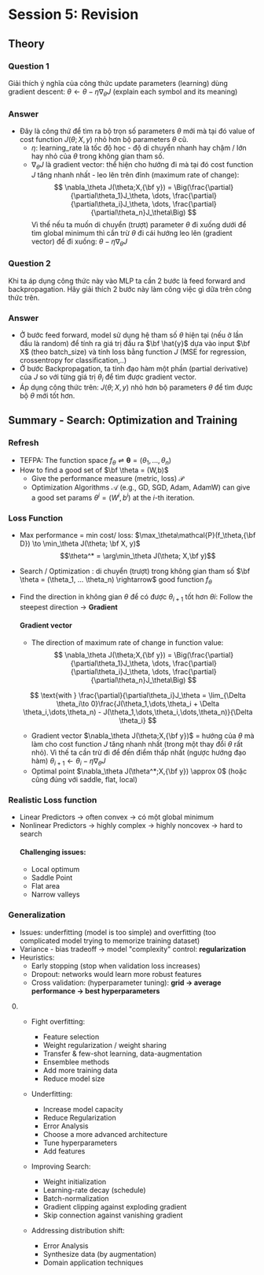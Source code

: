 # Session 5: Revision

## **Theory**
### **Question 1**
Giải thích ý nghĩa của công thức update parameters (learning) dùng gradient descent: $\theta \leftarrow \theta -\eta \nabla_\theta J$ (explain each symbol and its meaning)
### **Answer**
- Đây là công thứ để tìm ra bộ trọn số parameters $\theta$ mới mà tại đó value of cost function $J(\theta; X,y)$ nhỏ hơn bộ parameters $\theta$ cũ. 
    - $\eta$: learning_rate là tốc độ học - độ di chuyển nhanh hay chậm / lớn hay nhỏ của $\theta$ trong không gian tham số. 
    - $\nabla_\theta J$ là gradient vector: thể hiện cho hướng đi mà tại đó cost function $J$ tăng nhanh nhất - leo lên trên đỉnh (maximum rate of change):
     $$
    \nabla_\theta J(\theta;X,{\bf y}) = \Big(\frac{\partial}{\partial\theta_1}J_\theta, \dots, \frac{\partial}{\partial\theta_i}J_\theta, \dots, \frac{\partial}{\partial\theta_n}J_\theta\Big)
    $$
    Vì thế nếu ta muốn di chuyển (trượt) parameter $\theta$ đi xuống dưới để tìm global minimum thì cần trừ $\theta$ đi cái hướng leo lên (gradient vector) để đi xuống: $\theta -\eta \nabla_\theta J$

### **Question 2**
Khi ta áp dụng công thức này vào MLP ta cần 2 bước là feed forward and backpropagation. Hãy giải thích 2 bước này làm công việc gì dữa trên công thức trên.
### **Answer**
- Ở bước feed forward, model sử dụng hệ tham số $\theta$ hiện tại (nếu ở lần đầu là random) để tính ra giá trị đầu ra $\bf \hat{y}$ dựa vào input $\bf X$ (theo batch_size) và tính loss bằng function $J$ (MSE for regression, crossentropy for classification,..)
- Ở bước Backpropagation, ta tính đạo hàm một phần (partial derivative) của $J$ so với từng giá trị $\theta_i$ để tìm được gradient vector. 
- Áp dụng công thức trên: $J(\theta; X,y)$ nhỏ hơn bộ parameters $\theta$ để tìm được bộ $\theta$ mới tốt hơn.

## **Summary - Search: Optimization and Trainin**g
### **Refresh**
- TEFPA: The function space $f_\theta \rightleftharpoons  {\boldsymbol \theta} = (\theta_1, \dots,\theta_n)$
- How to find a good set of $\bf \theta = (W,b)$
    - Give the performance measure (metric, loss) $\mathcal{P}$ 
    - Optimization Algorithms $\mathcal{A}$ (e.g., GD, SGD, Adam, AdamW) can give a good set params $\theta^i = (W^i, b^i)$ at the $i$-th iteration.

### **Loss Function**
- Max performance = min cost/ loss: $\max_\theta\mathcal{P}(f_\theta,{\bf D}) \to \min_\theta J(\theta; \bf X, y)$
$$\theta^*  = \arg\min_\theta J(\theta; X,\bf y)$$

- Search / Optimization : di chuyển (trượt) trong không gian tham số $\bf \theta = (\theta_1, ... \theta_n) \rightarrow$ good function $f_\theta$ 
- Find the direction in không gian $\theta$ để có được $\theta_{i+1}$ tốt hơn $\theta{i}$: Follow the steepest direction $\rightarrow$ **Gradient**
    #### **Gradient vector**
    - The direction of maximum rate of change in function value:
    $$
    \nabla_\theta J(\theta;X,{\bf y}) = \Big(\frac{\partial}{\partial\theta_1}J_\theta, \dots, \frac{\partial}{\partial\theta_i}J_\theta, \dots, \frac{\partial}{\partial\theta_n}J_\theta\Big)
    $$
    
    $$
\text{with } \frac{\partial}{\partial\theta_i}J_\theta = \lim_{\Delta \theta_i\to 0}\frac{J(\theta_1,\dots,\theta_i + \Delta \theta_i,\dots,\theta_n) - J(\theta_1,\dots,\theta_i,\dots,\theta_n)}{\Delta \theta_i}
    $$
    
    - Gradient vector $\nabla_\theta J(\theta;X,{\bf y})$ = hướng của $\theta$ mà làm cho cost function $J$ tăng nhanh nhất (trong một thay đổi $\theta$ rất nhỏ). Vì thế ta cần trừ đi để đến điểm thấp nhất (ngược hướng đạo hàm) $\theta_{i+1} \leftarrow \theta_i -\eta \nabla_\theta J$
    - Optimal point $\nabla_\theta J(\theta^*;X,{\bf y}) \approx 0$ (hoặc cũng đúng với saddle, flat, local)
    
### **Realistic Loss function**
- Linear Predictors $\rightarrow$ often convex $\rightarrow$ có một global minimum
- Nonlinear Predictors $\rightarrow$ highly complex $\rightarrow$ highly noncovex $\rightarrow$ hard to search  
    #### Challenging issues:
    - Local optimum 
    - Saddle Point
    - Flat area
    - Narrow valleys
    
### **Generalization**
- Issues: underfitting (model is too simple) and overfitting (too complicated model trying to memorize training dataset)
- Variance - bias tradeoff $\rightarrow$ model "complexity" control: **regularization**
- Heuristics:
    - Early stopping (stop when validation loss increases)
    - Dropout: networks would learn more robust features
    - Cross validation: (hyperparameter tuning): **grid $\rightarrow$ average performance $\rightarrow$ best hyperparameters**



0.     
    - Fight overfitting: 
        - Feature selection
        - Weight regularization / weight sharing
        - Transfer & few-shot learning, data-augmentation
        - Ensemblee methods
        - Add more training data
        - Reduce model size
    - Underfitting:
        - Increase model capacity
        - Reduce Regularization
        - Error Analysis
        - Choose a more advanced architecture
        - Tune hyperparameters
        - Add features
    - Improving Search:
        - Weight initialization
        - Learning-rate decay (schedule)
        - Batch-normalization
        - Gradient clipping against exploding gradient
        - Skip connection against vanishing gradient
    
    - Addressing distribution shift:
        - Error Analysis
        - Synthesize data (by augmentation)
        - Domain application techniques
        
        
        
    